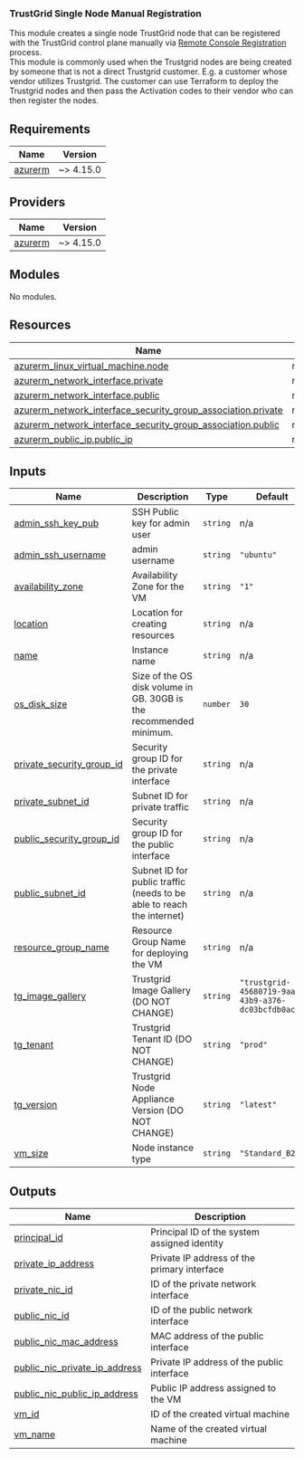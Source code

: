 ### TrustGrid Single Node Manual Registration
This module creates a single node TrustGrid node that can be registered with the TrustGrid control plane manually via [Remote Console Registration](https://docs.trustgrid.io/tutorials/local-console-utility/remote-registration/) process.  
This module is commonly used when the Trustgrid nodes are being created by someone that is not a direct Trustgrid customer. E.g. a customer whose vendor utilizes Trustgrid. The customer can use Terraform to deploy the Trustgrid nodes and then pass the Activation codes to their vendor who can then register the nodes.

<!-- BEGIN_TF_DOCS -->
## Requirements

| Name | Version |
|------|---------|
| <a name="requirement_azurerm"></a> [azurerm](#requirement\_azurerm) | ~> 4.15.0 |

## Providers

| Name | Version |
|------|---------|
| <a name="provider_azurerm"></a> [azurerm](#provider\_azurerm) | ~> 4.15.0 |

## Modules

No modules.

## Resources

| Name | Type |
|------|------|
| [azurerm_linux_virtual_machine.node](https://registry.terraform.io/providers/hashicorp/azurerm/latest/docs/resources/linux_virtual_machine) | resource |
| [azurerm_network_interface.private](https://registry.terraform.io/providers/hashicorp/azurerm/latest/docs/resources/network_interface) | resource |
| [azurerm_network_interface.public](https://registry.terraform.io/providers/hashicorp/azurerm/latest/docs/resources/network_interface) | resource |
| [azurerm_network_interface_security_group_association.private](https://registry.terraform.io/providers/hashicorp/azurerm/latest/docs/resources/network_interface_security_group_association) | resource |
| [azurerm_network_interface_security_group_association.public](https://registry.terraform.io/providers/hashicorp/azurerm/latest/docs/resources/network_interface_security_group_association) | resource |
| [azurerm_public_ip.public_ip](https://registry.terraform.io/providers/hashicorp/azurerm/latest/docs/resources/public_ip) | resource |

## Inputs

| Name | Description | Type | Default | Required |
|------|-------------|------|---------|:--------:|
| <a name="input_admin_ssh_key_pub"></a> [admin\_ssh\_key\_pub](#input\_admin\_ssh\_key\_pub) | SSH Public key for admin user | `string` | n/a | yes |
| <a name="input_admin_ssh_username"></a> [admin\_ssh\_username](#input\_admin\_ssh\_username) | admin username | `string` | `"ubuntu"` | no |
| <a name="input_availability_zone"></a> [availability\_zone](#input\_availability\_zone) | Availability Zone for the VM | `string` | `"1"` | no |
| <a name="input_location"></a> [location](#input\_location) | Location for creating resources | `string` | n/a | yes |
| <a name="input_name"></a> [name](#input\_name) | Instance name | `string` | n/a | yes |
| <a name="input_os_disk_size"></a> [os\_disk\_size](#input\_os\_disk\_size) | Size of the OS disk volume in GB. 30GB is the recommended minimum. | `number` | `30` | no |
| <a name="input_private_security_group_id"></a> [private\_security\_group\_id](#input\_private\_security\_group\_id) | Security group ID for the private interface | `string` | n/a | yes |
| <a name="input_private_subnet_id"></a> [private\_subnet\_id](#input\_private\_subnet\_id) | Subnet ID for private traffic | `string` | n/a | yes |
| <a name="input_public_security_group_id"></a> [public\_security\_group\_id](#input\_public\_security\_group\_id) | Security group ID for the public interface | `string` | n/a | yes |
| <a name="input_public_subnet_id"></a> [public\_subnet\_id](#input\_public\_subnet\_id) | Subnet ID for public traffic (needs to be able to reach the internet) | `string` | n/a | yes |
| <a name="input_resource_group_name"></a> [resource\_group\_name](#input\_resource\_group\_name) | Resource Group Name for deploying the VM | `string` | n/a | yes |
| <a name="input_tg_image_gallery"></a> [tg\_image\_gallery](#input\_tg\_image\_gallery) | Trustgrid Image Gallery (DO NOT CHANGE) | `string` | `"trustgrid-45680719-9aa7-43b9-a376-dc03bcfdb0ac"` | no |
| <a name="input_tg_tenant"></a> [tg\_tenant](#input\_tg\_tenant) | Trustgrid Tenant ID (DO NOT CHANGE) | `string` | `"prod"` | no |
| <a name="input_tg_version"></a> [tg\_version](#input\_tg\_version) | Trustgrid Node Appliance Version (DO NOT CHANGE) | `string` | `"latest"` | no |
| <a name="input_vm_size"></a> [vm\_size](#input\_vm\_size) | Node instance type | `string` | `"Standard_B2s"` | no |

## Outputs

| Name | Description |
|------|-------------|
| <a name="output_principal_id"></a> [principal\_id](#output\_principal\_id) | Principal ID of the system assigned identity |
| <a name="output_private_ip_address"></a> [private\_ip\_address](#output\_private\_ip\_address) | Private IP address of the primary interface |
| <a name="output_private_nic_id"></a> [private\_nic\_id](#output\_private\_nic\_id) | ID of the private network interface |
| <a name="output_public_nic_id"></a> [public\_nic\_id](#output\_public\_nic\_id) | ID of the public network interface |
| <a name="output_public_nic_mac_address"></a> [public\_nic\_mac\_address](#output\_public\_nic\_mac\_address) | MAC address of the public interface |
| <a name="output_public_nic_private_ip_address"></a> [public\_nic\_private\_ip\_address](#output\_public\_nic\_private\_ip\_address) | Private IP address of the public interface |
| <a name="output_public_nic_public_ip_address"></a> [public\_nic\_public\_ip\_address](#output\_public\_nic\_public\_ip\_address) | Public IP address assigned to the VM |
| <a name="output_vm_id"></a> [vm\_id](#output\_vm\_id) | ID of the created virtual machine |
| <a name="output_vm_name"></a> [vm\_name](#output\_vm\_name) | Name of the created virtual machine |
<!-- END_TF_DOCS -->